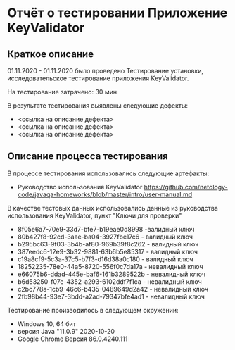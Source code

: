 # Отчёт о тестировании Приложение KeyValidator

## Краткое описание

01.11.2020 - 01.11.2020 было проведено Тестирование установки, исследовательское тестирование приложения KeyValidator.

На тестирование затрачено: 30 мин

В результате тестирования выявлены следующие дефекты:
* <ссылка на описание дефекта>
* <ссылка на описание дефекта>
* <ссылка на описание дефекта>

## Описание процесса тестирования

В процессе тестирования использовались следующие артефакты:
* Руководство использования KeyValidator 
https://github.com/netology-code/javaqa-homeworks/blob/master/intro/user-manual.md


В качестве тестовых данных использовались данные из руководства использования KeyValidator,
пункт "Ключи для проверки"
* 8f05e6a7-70e9-33d7-bfe7-b19eae0d8998 -валидный ключ 
* 80b427f8-92cd-3aae-ba04-3927fbe17c6 - валидный ключ 
* b295bc63-9f03-3b4b-af80-969b39f8c262 - валидный ключ
* 387eedc6-12e9-3b32-9881-63b6b5e85317 - валидный ключ
* c19a8cf9-5c3a-37c5-b7f3-d16d38a0c180 - валидный ключ
* 18252235-78e0-44a5-8720-556f0c7da17a - невалидный ключ
* e66075b6-ddad-445e-baf6-161b3289522b - невалидный ключ
* b6d53250-f07e-4352-a293-6102ddf7f1ca - невалидный ключ
* c2bc778a-1cb9-46c6-b435-0489649d2a42 - невалидный ключ
* 2fb98b44-93e7-3bdd-a2ad-79347bfe4ad1 - невалидный ключ

Тестирование производилось в следующем окружении:
* Windows 10, 64 бит
* версия Java "11.0.9" 2020-10-20
* Google Chrome Версия 86.0.4240.111